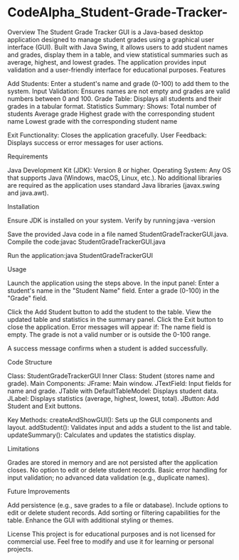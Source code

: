 # CodeAlpha_Student-Grade-Tracker-

Overview
The Student Grade Tracker GUI is a Java-based desktop application designed to manage student grades using a graphical user interface (GUI). Built with Java Swing, it allows users to add student names and grades, display them in a table, and view statistical summaries such as average, highest, and lowest grades. The application provides input validation and a user-friendly interface for educational purposes.
Features

Add Students: Enter a student's name and grade (0-100) to add them to the system.
Input Validation: Ensures names are not empty and grades are valid numbers between 0 and 100.
Grade Table: Displays all students and their grades in a tabular format.
Statistics Summary: Shows:
Total number of students
Average grade
Highest grade with the corresponding student name
Lowest grade with the corresponding student name


Exit Functionality: Closes the application gracefully.
User Feedback: Displays success or error messages for user actions.

Requirements

Java Development Kit (JDK): Version 8 or higher.
Operating System: Any OS that supports Java (Windows, macOS, Linux, etc.).
No additional libraries are required as the application uses standard Java libraries (javax.swing and java.awt).

Installation

Ensure JDK is installed on your system. Verify by running:java -version


Save the provided Java code in a file named StudentGradeTrackerGUI.java.
Compile the code:javac StudentGradeTrackerGUI.java


Run the application:java StudentGradeTrackerGUI



Usage

Launch the application using the steps above.
In the input panel:
Enter a student's name in the "Student Name" field.
Enter a grade (0-100) in the "Grade" field.


Click the Add Student button to add the student to the table.
View the updated table and statistics in the summary panel.
Click the Exit button to close the application.
Error messages will appear if:
The name field is empty.
The grade is not a valid number or is outside the 0-100 range.


A success message confirms when a student is added successfully.

Code Structure

Class: StudentGradeTrackerGUI
Inner Class: Student (stores name and grade).
Main Components:
JFrame: Main window.
JTextField: Input fields for name and grade.
JTable with DefaultTableModel: Displays student data.
JLabel: Displays statistics (average, highest, lowest, total).
JButton: Add Student and Exit buttons.


Key Methods:
createAndShowGUI(): Sets up the GUI components and layout.
addStudent(): Validates input and adds a student to the list and table.
updateSummary(): Calculates and updates the statistics display.





Limitations

Grades are stored in memory and are not persisted after the application closes.
No option to edit or delete student records.
Basic error handling for input validation; no advanced data validation (e.g., duplicate names).

Future Improvements

Add persistence (e.g., save grades to a file or database).
Include options to edit or delete student records.
Add sorting or filtering capabilities for the table.
Enhance the GUI with additional styling or themes.

License
This project is for educational purposes and is not licensed for commercial use. Feel free to modify and use it for learning or personal projects.
